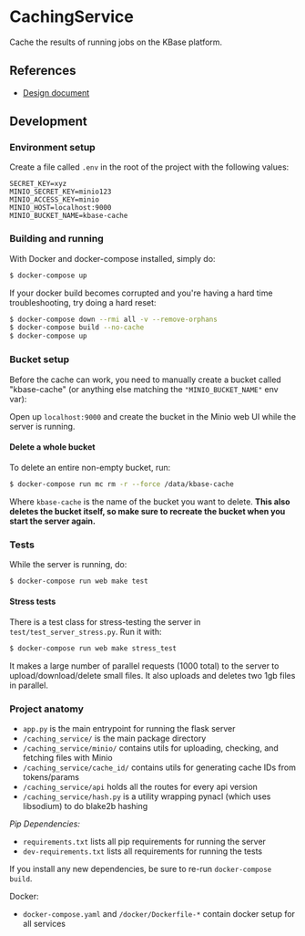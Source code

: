 # CachingService

Cache the results of running jobs on the KBase platform.

## References

* [Design document](docs/design.md)

## Development

### Environment setup

Create a file called `.env` in the root of the project with the following values:

```
SECRET_KEY=xyz
MINIO_SECRET_KEY=minio123
MINIO_ACCESS_KEY=minio
MINIO_HOST=localhost:9000
MINIO_BUCKET_NAME=kbase-cache
```

### Building and running

With Docker and docker-compose installed, simply do:

```sh
$ docker-compose up
```

If your docker build becomes corrupted and you're having a hard time troubleshooting, try doing a hard reset:

```sh
$ docker-compose down --rmi all -v --remove-orphans
$ docker-compose build --no-cache
$ docker-compose up
```

### Bucket setup

Before the cache can work, you need to manually create a bucket called "kbase-cache" (or anything else matching the `"MINIO_BUCKET_NAME"` env var):

Open up `localhost:9000` and create the bucket in the Minio web UI while the server is running.

#### Delete a whole bucket

To delete an entire non-empty bucket, run:

```sh
$ docker-compose run mc rm -r --force /data/kbase-cache
```

Where `kbase-cache` is the name of the bucket you want to delete. **This also deletes the bucket itself, so make sure to recreate the bucket when you start the server again.**

### Tests

While the server is running, do:

```sh
$ docker-compose run web make test
```

#### Stress tests

There is a test class for stress-testing the server in `test/test_server_stress.py`. Run it with:

```sh
$ docker-compose run web make stress_test
```

It makes a large number of parallel requests (1000 total) to the server to upload/download/delete small files.
It also uploads and deletes two 1gb files in parallel.

### Project anatomy

* `app.py` is the main entrypoint for running the flask server
* `/caching_service/` is the main package directory
* `/caching_service/minio/` contains utils for uploading, checking, and fetching files with Minio
* `/caching_service/cache_id/` contains utils for generating cache IDs from tokens/params
* `/caching_service/api` holds all the routes for every api version
* `/caching_service/hash.py` is a utility wrapping pynacl (which uses libsodium) to do blake2b hashing

_Pip Dependencies:_

* `requirements.txt` lists all pip requirements for running the server
* `dev-requirements.txt` lists all requirements for running the tests

If you install any new dependencies, be sure to re-run `docker-compose build`.

Docker:

* `docker-compose.yaml` and `/docker/Dockerfile-*` contain docker setup for all services

